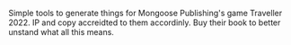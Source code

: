 Simple tools to generate things for Mongoose Publishing's game Traveller 2022. IP and copy accreidted to them accordinly. Buy their book to better unstand what all this means. 
